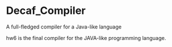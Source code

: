# Decaf_Compiler
A full-fledged compiler for a Java-like language

hw6 is the final compiler for the JAVA-like programming language.
